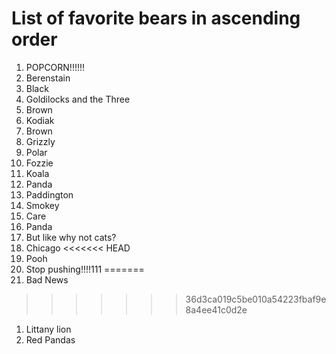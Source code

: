 # List of favorite bears in ascending order

1. POPCORN!!!!!!
1. Berenstain
1. Black
1. Goldilocks and the Three
1. Brown
1. Kodiak
1. Brown
1. Grizzly
1. Polar
1. Fozzie
1. Koala
1. Panda
1. Paddington
1. Smokey
1. Care
1. Panda
1. But like why not cats?
1. Chicago
<<<<<<< HEAD
1. Pooh
1. Stop pushing!!!!111
=======
1. Bad News
>>>>>>> 36d3ca019c5be010a54223fbaf9e8a4ee41c0d2e
1. Littany lion
1. Red Pandas
